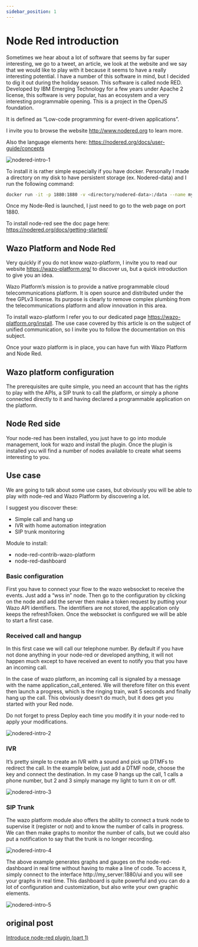 ```yaml
---
sidebar_position: 1
---
```


# Node Red introduction

Sometimes we hear about a lot of software that seems by far super interesting, we go to a tweet, an article, we look at the website and we say that we would like to play with it because it seems to have a really interesting potential. I have a number of this software in mind, but I decided to dig it out during the holiday season. This software is called node RED. Developed by IBM Emerging Technology for a few years under Apache 2 license, this software is very popular, has an ecosystem and a very interesting programmable opening. This is a project in the OpenJS foundation.

It is defined as “Low-code programming for event-driven applications”.

I invite you to browse the website http://www.nodered.org to learn more.

Also the language elements here: https://nodered.org/docs/user-guide/concepts

![nodered-intro-1](/img/nodered/nodered-intro-1.png)

To install it is rather simple especially if you have docker. Personally I made a directory on my disk to have persistent storage (ex. Nodered-data) and I run the following command:

```bash
docker run -it -p 1880:1880 -v <directory/nodered-data>:/data --name mynodered nodered/node-red
```

Once my Node-Red is launched, I just need to go to the web page on port 1880.

To install node-red see the doc page here: https://nodered.org/docs/getting-started/

## Wazo Platform and Node Red

Very quickly if you do not know wazo-platform, I invite you to read our website https://wazo-platform.org/ to discover us, but a quick introduction to give you an idea.

Wazo Platform’s mission is to provide a native programmable cloud telecommunications platform. It is open source and distributed under the free GPLv3 license. Its purpose is clearly to remove complex plumbing from the telecommunications platform and allow innovation in this area.

To install wazo-platform I refer you to our dedicated page https://wazo-platform.org/install. The use case covered by this article is on the subject of unified communication, so I invite you to follow the documentation on this subject.

Once your wazo platform is in place, you can have fun with Wazo Platform and Node Red.

## Wazo platform configuration

The prerequisites are quite simple, you need an account that has the rights to play with the APIs, a SIP trunk to call the platform, or simply a phone connected directly to it and having declared a programmable application on the platform.

## Node Red side

Your node-red has been installed, you just have to go into module management, look for wazo and install the plugin. Once the plugin is installed you will find a number of nodes available to create what seems interesting to you.

## Use case

We are going to talk about some use cases, but obviously you will be able to play with node-red and Wazo Platform by discovering a lot.

I suggest you discover these:
* Simple call and hang up
* IVR with home automation integration
* SIP trunk monitoring

Module to install:
* node-red-contrib-wazo-platform
* node-red-dashboard

### Basic configuration

First you have to connect your flow to the wazo websocket to receive the events. Just add a “wss in” node. Then go to the configuration by clicking on the node and add the server then make a token request by putting your Wazo API identifiers. The identifiers are not stored, the application only keeps the refreshToken. Once the websocket is configured we will be able to start a first case.

### Received call and hangup

In this first case we will call our telephone number. By default if you have not done anything in your node-red or developed anything, it will not happen much except to have received an event to notify you that you have an incoming call.

In the case of wazo platform, an incoming call is signaled by a message with the name application_call_entered. We will therefore filter on this event then launch a progress, which is the ringing train, wait 5 seconds and finally hang up the call. This obviously doesn’t do much, but it does get you started with your Red node.

Do not forget to press Deploy each time you modify it in your node-red to apply your modifications.

![nodered-intro-2](/img/nodered/nodered-intro-2.jpeg)

### IVR

It’s pretty simple to create an IVR with a sound and pick up DTMFs to redirect the call. In the example below, just add a DTMF node, choose the key and connect the destination. In my case 9 hangs up the call, 1 calls a phone number, but 2 and 3 simply manage my light to turn it on or off.

![nodered-intro-3](/img/nodered/nodered-intro-3.png)

### SIP Trunk

The wazo platform module also offers the ability to connect a trunk node to supervise it (register or not) and to know the number of calls in progress. We can then make graphs to monitor the number of calls, but we could also put a notification to say that the trunk is no longer recording.

![nodered-intro-4](/img/nodered/nodered-intro-4.png)

The above example generates graphs and gauges on the node-red-dashboard in real time without having to make a line of code. To access it, simply connect to the interface http://my_server:1880/ui and you will see your graphs in real time. This dashboard is quite powerful and you can do a lot of configuration and customization, but also write your own graphic elements.

![nodered-intro-5](/img/nodered/nodered-intro-5.png)

## original post

[Introduce node-red plugin (part 1)](https://wazo-platform.discourse.group/t/introduce-node-red-plugin-part-1/145)